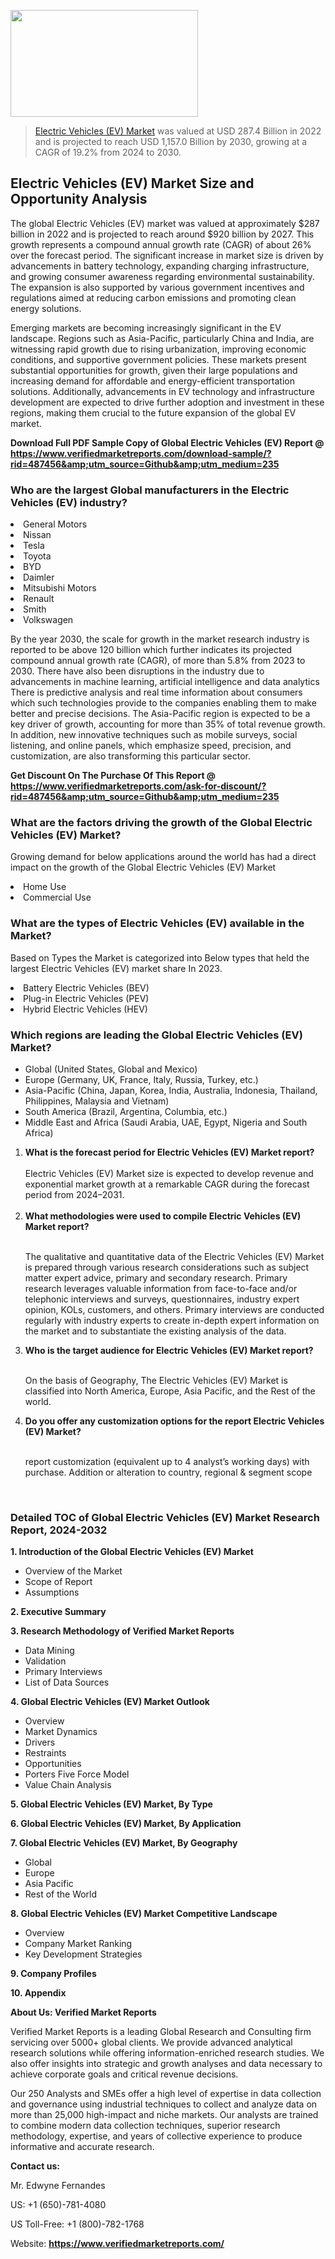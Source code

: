 <img src="https://ffe5etoiles.com/wp-content/uploads/2024/12/MST1-300x171.png" alt="" width="300" height="171" class="alignnone size-medium wp-image-20088" /><blockquote><p><p><a href="https://www.verifiedmarketreports.com/download-sample/?rid=487456&utm_source=Github&utm_medium=235" target="_blank">Electric Vehicles (EV) Market</a> was valued at USD 287.4 Billion in 2022 and is projected to reach USD 1,157.0 Billion by 2030, growing at a CAGR of 19.2% from 2024 to 2030.</p></blockquote><p><h2>Electric Vehicles (EV) Market Size and Opportunity Analysis</h2><p>The global Electric Vehicles (EV) market was valued at approximately $287 billion in 2022 and is projected to reach around $920 billion by 2027. This growth represents a compound annual growth rate (CAGR) of about 26% over the forecast period. The significant increase in market size is driven by advancements in battery technology, expanding charging infrastructure, and growing consumer awareness regarding environmental sustainability. The expansion is also supported by various government incentives and regulations aimed at reducing carbon emissions and promoting clean energy solutions.</p><p>Emerging markets are becoming increasingly significant in the EV landscape. Regions such as Asia-Pacific, particularly China and India, are witnessing rapid growth due to rising urbanization, improving economic conditions, and supportive government policies. These markets present substantial opportunities for growth, given their large populations and increasing demand for affordable and energy-efficient transportation solutions. Additionally, advancements in EV technology and infrastructure development are expected to drive further adoption and investment in these regions, making them crucial to the future expansion of the global EV market.</p></p><p class=""><strong>Download Full PDF Sample Copy of Global Electric Vehicles (EV) Report @ <a href="https://www.verifiedmarketreports.com/download-sample/?rid=487456&amp;utm_source=Github&amp;utm_medium=235" target="_blank">https://www.verifiedmarketreports.com/download-sample/?rid=487456&amp;utm_source=Github&amp;utm_medium=235</a></strong></p><h3 id="" class="">Who are the largest Global manufacturers in the Electric Vehicles (EV) industry?</h3><p><li>General Motors</li><li> Nissan</li><li> Tesla</li><li> Toyota</li><li> BYD</li><li> Daimler</li><li> Mitsubishi Motors</li><li> Renault</li><li> Smith</li><li> Volkswagen</li></p><div class=""><div class="" dir="" data-message-author-role="" data-message-id="" data-message-model-slug=""><div class=""><div class=""><div class=""><div class="" dir="" data-message-author-role="" data-message-id="" data-message-model-slug=""><div class=""><div class=""><p>By the year 2030, the scale for growth in the market research industry is reported to be above 120 billion which further indicates its projected compound annual growth rate (CAGR), of more than 5.8% from 2023 to 2030. There have also been disruptions in the industry due to advancements in machine learning, artificial intelligence and data analytics There is predictive analysis and real time information about consumers which such technologies provide to the companies enabling them to make better and precise decisions. The Asia-Pacific region is expected to be a key driver of growth, accounting for more than 35% of total revenue growth. In addition, new innovative techniques such as mobile surveys, social listening, and online panels, which emphasize speed, precision, and customization, are also transforming this particular sector.</p><p><strong>Get Discount On The Purchase Of This Report @&nbsp; <a href="https://www.verifiedmarketreports.com/ask-for-discount/?rid=487456&amp;utm_source=Github&amp;utm_medium=235" target="_blank">https://www.verifiedmarketreports.com/ask-for-discount/?rid=487456&amp;utm_source=Github&amp;utm_medium=235</a></strong></p></div></div></div></div></div></div></div></div><h3 id="" class="">What are the factors driving the growth of the Global Electric Vehicles (EV) Market?</h3><p id="" class="">Growing demand for below applications around the world has had a direct impact on the growth of the Global Electric Vehicles (EV) Market</p><p id="" class=""><li>Home Use</li><li> Commercial Use</li></p><h3 id="" class="">What are the types of Electric Vehicles (EV) available in the Market?</h3><p id="" class="">Based on Types the Market is categorized into Below types that held the largest Electric Vehicles (EV) market share In 2023.</p><p id="" class=""><li>Battery Electric Vehicles (BEV)</li><li> Plug-in Electric Vehicles (PEV)</li><li> Hybrid Electric Vehicles (HEV)</li></p><h3 id="" class="">Which regions are leading the Global Electric Vehicles (EV) Market?</h3><ul><li>Global (United States, Global and Mexico)</li><li>Europe (Germany, UK, France, Italy, Russia, Turkey, etc.)</li><li>Asia-Pacific (China, Japan, Korea, India, Australia, Indonesia, Thailand, Philippines, Malaysia and Vietnam)</li><li>South America (Brazil, Argentina, Columbia, etc.)</li><li>Middle East and Africa (Saudi Arabia, UAE, Egypt, Nigeria and South Africa)</li></ul><p><ol><li><strong>What is the forecast period for Electric Vehicles (EV) Market report?<br /></strong><br /><span data-sheets-root="1" data-sheets-value="{&quot;1&quot;:2,&quot;2&quot;:&quot;XXXX size is expected to develop revenue and exponential market growth at a remarkable CAGR during the forecast period from 2024&ndash;2030.&quot;}" data-sheets-userformat="{&quot;2&quot;:12674,&quot;4&quot;:{&quot;1&quot;:2,&quot;2&quot;:16776960},&quot;10&quot;:2,&quot;11&quot;:0,&quot;15&quot;:&quot;Arial&quot;,&quot;16&quot;:12}">Electric Vehicles (EV) Market size is expected to develop revenue and exponential market growth at a remarkable CAGR during the forecast period from 2024&ndash;2031.</span><br /><br /></li><li><strong>What methodologies were used to compile Electric Vehicles (EV) Market report?<br /><br /></strong><p>The qualitative and quantitative data of the&nbsp;Electric Vehicles (EV) Market is prepared through various research considerations such as subject matter expert advice, primary and secondary research. Primary research leverages valuable information from face-to-face and/or telephonic interviews and surveys, questionnaires, industry expert opinion, KOLs, customers, and others. Primary interviews are conducted regularly with industry experts to create in-depth expert information on the market and to substantiate the existing analysis of the data.&nbsp;</p></li><li><strong>Who is the target audience for Electric Vehicles (EV) Market report?<br /><br /></strong><p>On the basis of Geography, The&nbsp;Electric Vehicles (EV) Market is classified into North America, Europe, Asia Pacific, and the Rest of the world.</p></li><li><strong>Do you offer any customization options for the report Electric Vehicles (EV) Market?<br /><br /></strong><p>report customization (equivalent up to 4 analyst&rsquo;s working days) with purchase. Addition or alteration to country, regional &amp; segment scope</p><p>&nbsp;</p></li></ol></p><h3 id="" class="">Detailed TOC of Global Electric Vehicles (EV) Market Research Report, 2024-2032</h3><p id="" class=""><strong>1. Introduction of the Global Electric Vehicles (EV) Market</strong></p><ul><li>Overview of the Market</li><li>Scope of Report</li><li>Assumptions</li></ul><p id="" class=""><strong>2. Executive Summary</strong></p><p id="" class=""><strong>3. Research Methodology of&nbsp;Verified Market Reports</strong></p><ul><li>Data Mining</li><li>Validation</li><li>Primary Interviews</li><li>List of Data Sources</li></ul><p id="" class=""><strong>4. Global Electric Vehicles (EV) Market Outlook</strong></p><ul><li>Overview</li><li>Market Dynamics</li><li>Drivers</li><li>Restraints</li><li>Opportunities</li><li>Porters Five Force Model</li><li>Value Chain Analysis</li></ul><p id="" class=""><strong>5. Global Electric Vehicles (EV) Market, By&nbsp;Type</strong></p><p id="" class=""><strong>6. Global Electric Vehicles (EV) Market, By Application</strong></p><p id="" class=""><strong>7. Global Electric Vehicles (EV) Market, By Geography</strong></p><ul><li>Global</li><li>Europe</li><li>Asia Pacific</li><li>Rest of the World</li></ul><p id="" class=""><strong>8. Global Electric Vehicles (EV) Market Competitive Landscape</strong></p><ul><li>Overview</li><li>Company Market Ranking</li><li>Key Development Strategies</li></ul><p id="" class=""><strong>9. Company Profiles</strong></p><p id="" class=""><strong>10. Appendix</strong></p><p id="" class=""><strong>About Us: Verified Market Reports</strong></p><p id="" class="">Verified Market Reports is a leading Global Research and Consulting firm servicing over 5000+ global clients. We provide advanced analytical research solutions while offering information-enriched research studies. We also offer insights into strategic and growth analyses and data necessary to achieve corporate goals and critical revenue decisions.</p><p id="" class="">Our 250 Analysts and SMEs offer a high level of expertise in data collection and governance using industrial techniques to collect and analyze data on more than 25,000 high-impact and niche markets. Our analysts are trained to combine modern data collection techniques, superior research methodology, expertise, and years of collective experience to produce informative and accurate research.</p><p id="" class=""><strong>Contact us:</strong></p><p id="" class="">Mr. Edwyne Fernandes</p><p id="" class="">US: +1 (650)-781-4080</p><p id="" class="">US Toll-Free: +1 (800)-782-1768</p><p id="" class="">Website: <a target="" data-test-app-aware-link=""><strong>https://www.verifiedmarketreports.com/</strong></a></p>
